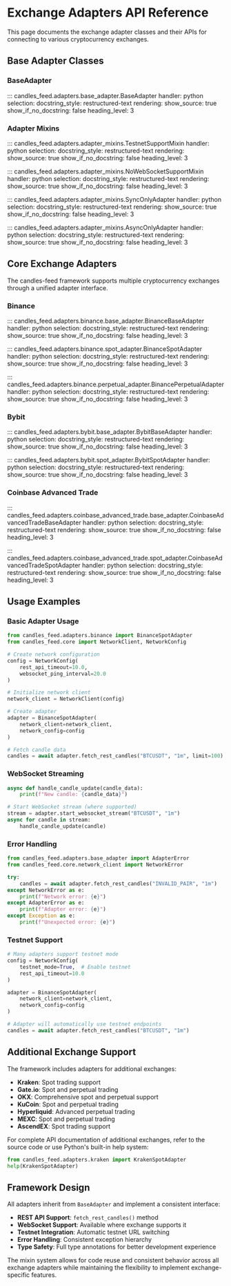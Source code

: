 # Exchange Adapters API Reference

This page documents the exchange adapter classes and their APIs for connecting to various cryptocurrency exchanges.

## Base Adapter Classes

### BaseAdapter

::: candles_feed.adapters.base_adapter.BaseAdapter
    handler: python
    selection:
      docstring_style: restructured-text
    rendering:
      show_source: true
      show_if_no_docstring: false
      heading_level: 3

### Adapter Mixins

::: candles_feed.adapters.adapter_mixins.TestnetSupportMixin
    handler: python
    selection:
      docstring_style: restructured-text
    rendering:
      show_source: true
      show_if_no_docstring: false
      heading_level: 3

::: candles_feed.adapters.adapter_mixins.NoWebSocketSupportMixin
    handler: python
    selection:
      docstring_style: restructured-text
    rendering:
      show_source: true
      show_if_no_docstring: false
      heading_level: 3

::: candles_feed.adapters.adapter_mixins.SyncOnlyAdapter
    handler: python
    selection:
      docstring_style: restructured-text
    rendering:
      show_source: true
      show_if_no_docstring: false
      heading_level: 3

::: candles_feed.adapters.adapter_mixins.AsyncOnlyAdapter
    handler: python
    selection:
      docstring_style: restructured-text
    rendering:
      show_source: true
      show_if_no_docstring: false
      heading_level: 3

## Core Exchange Adapters

The candles-feed framework supports multiple cryptocurrency exchanges through a unified adapter interface.

### Binance

::: candles_feed.adapters.binance.base_adapter.BinanceBaseAdapter
    handler: python
    selection:
      docstring_style: restructured-text
    rendering:
      show_source: true
      show_if_no_docstring: false
      heading_level: 3

::: candles_feed.adapters.binance.spot_adapter.BinanceSpotAdapter
    handler: python
    selection:
      docstring_style: restructured-text
    rendering:
      show_source: true
      show_if_no_docstring: false
      heading_level: 3

::: candles_feed.adapters.binance.perpetual_adapter.BinancePerpetualAdapter
    handler: python
    selection:
      docstring_style: restructured-text
    rendering:
      show_source: true
      show_if_no_docstring: false
      heading_level: 3

### Bybit

::: candles_feed.adapters.bybit.base_adapter.BybitBaseAdapter
    handler: python
    selection:
      docstring_style: restructured-text
    rendering:
      show_source: true
      show_if_no_docstring: false
      heading_level: 3

::: candles_feed.adapters.bybit.spot_adapter.BybitSpotAdapter
    handler: python
    selection:
      docstring_style: restructured-text
    rendering:
      show_source: true
      show_if_no_docstring: false
      heading_level: 3

### Coinbase Advanced Trade

::: candles_feed.adapters.coinbase_advanced_trade.base_adapter.CoinbaseAdvancedTradeBaseAdapter
    handler: python
    selection:
      docstring_style: restructured-text
    rendering:
      show_source: true
      show_if_no_docstring: false
      heading_level: 3

::: candles_feed.adapters.coinbase_advanced_trade.spot_adapter.CoinbaseAdvancedTradeSpotAdapter
    handler: python
    selection:
      docstring_style: restructured-text
    rendering:
      show_source: true
      show_if_no_docstring: false
      heading_level: 3

## Usage Examples

### Basic Adapter Usage

```python
from candles_feed.adapters.binance import BinanceSpotAdapter
from candles_feed.core import NetworkClient, NetworkConfig

# Create network configuration
config = NetworkConfig(
    rest_api_timeout=10.0,
    websocket_ping_interval=20.0
)

# Initialize network client
network_client = NetworkClient(config)

# Create adapter
adapter = BinanceSpotAdapter(
    network_client=network_client,
    network_config=config
)

# Fetch candle data
candles = await adapter.fetch_rest_candles("BTCUSDT", "1m", limit=100)
```

### WebSocket Streaming

```python
async def handle_candle_update(candle_data):
    print(f"New candle: {candle_data}")

# Start WebSocket stream (where supported)
stream = adapter.start_websocket_stream("BTCUSDT", "1m")
async for candle in stream:
    handle_candle_update(candle)
```

### Error Handling

```python
from candles_feed.adapters.base_adapter import AdapterError
from candles_feed.core.network_client import NetworkError

try:
    candles = await adapter.fetch_rest_candles("INVALID_PAIR", "1m")
except NetworkError as e:
    print(f"Network error: {e}")
except AdapterError as e:
    print(f"Adapter error: {e}")
except Exception as e:
    print(f"Unexpected error: {e}")
```

### Testnet Support

```python
# Many adapters support testnet mode
config = NetworkConfig(
    testnet_mode=True,  # Enable testnet
    rest_api_timeout=10.0
)

adapter = BinanceSpotAdapter(
    network_client=network_client,
    network_config=config
)

# Adapter will automatically use testnet endpoints
candles = await adapter.fetch_rest_candles("BTCUSDT", "1m")
```

## Additional Exchange Support

The framework includes adapters for additional exchanges:

- **Kraken**: Spot trading support
- **Gate.io**: Spot and perpetual trading
- **OKX**: Comprehensive spot and perpetual support
- **KuCoin**: Spot and perpetual trading
- **Hyperliquid**: Advanced perpetual trading
- **MEXC**: Spot and perpetual trading
- **AscendEX**: Spot trading support

For complete API documentation of additional exchanges, refer to the source code or use Python's built-in help system:

```python
from candles_feed.adapters.kraken import KrakenSpotAdapter
help(KrakenSpotAdapter)
```

## Framework Design

All adapters inherit from `BaseAdapter` and implement a consistent interface:

- **REST API Support**: `fetch_rest_candles()` method
- **WebSocket Support**: Available where exchange supports it
- **Testnet Integration**: Automatic testnet URL switching
- **Error Handling**: Consistent exception hierarchy
- **Type Safety**: Full type annotations for better development experience

The mixin system allows for code reuse and consistent behavior across all exchange adapters while maintaining the flexibility to implement exchange-specific features.

